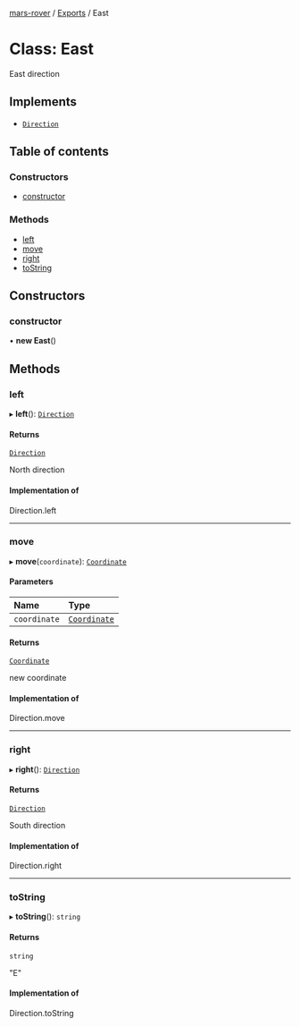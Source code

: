 [mars-rover](../README.md) / [Exports](../modules.md) / East

# Class: East

East direction

## Implements

- [`Direction`](../interfaces/Direction.md)

## Table of contents

### Constructors

- [constructor](East.md#constructor)

### Methods

- [left](East.md#left)
- [move](East.md#move)
- [right](East.md#right)
- [toString](East.md#tostring)

## Constructors

### constructor

• **new East**()

## Methods

### left

▸ **left**(): [`Direction`](../interfaces/Direction.md)

#### Returns

[`Direction`](../interfaces/Direction.md)

North direction

#### Implementation of

Direction.left

___

### move

▸ **move**(`coordinate`): [`Coordinate`](../interfaces/Coordinate.md)

#### Parameters

| Name | Type |
| :------ | :------ |
| `coordinate` | [`Coordinate`](../interfaces/Coordinate.md) |

#### Returns

[`Coordinate`](../interfaces/Coordinate.md)

new coordinate

#### Implementation of

Direction.move

___

### right

▸ **right**(): [`Direction`](../interfaces/Direction.md)

#### Returns

[`Direction`](../interfaces/Direction.md)

South direction

#### Implementation of

Direction.right

___

### toString

▸ **toString**(): `string`

#### Returns

`string`

"E"

#### Implementation of

Direction.toString
